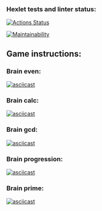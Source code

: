 ### Hexlet tests and linter status:
[![Actions Status](https://github.com/Raphael703/python-project-49/workflows/hexlet-check/badge.svg)](https://github.com/Raphael703/python-project-49/actions)

[![Maintainability](https://api.codeclimate.com/v1/badges/b253bed1ca3d77b38f29/maintainability.svg)](https://codeclimate.com/github/Raphael703/python-project-49/maintainability)

## Game instructions:
### Brain even:
[![asciicast](https://asciinema.org/a/zodpnHh7VsKh4fJqNoArEwo8d.svg)](https://asciinema.org/a/zodpnHh7VsKh4fJqNoArEwo8d)

### Brain calc:
[![asciicast](https://asciinema.org/a/P4J2O1fE6dBGuuPWAe8fZCNGs.svg)](https://asciinema.org/a/P4J2O1fE6dBGuuPWAe8fZCNGs)

### Brain gcd:
[![asciicast](https://asciinema.org/a/ZKvkf3dNLiUEsyFCKDXUVU1pa.svg)](https://asciinema.org/a/ZKvkf3dNLiUEsyFCKDXUVU1pa)

### Brain progression:
[![asciicast](https://asciinema.org/a/dT4XbhbcYoQyQHt63iLrnVWGL.svg)](https://asciinema.org/a/dT4XbhbcYoQyQHt63iLrnVWGL)

### Brain prime:
[![asciicast](https://asciinema.org/a/H93pPtUXAvU3vNZWfltOU2joi.svg)](https://asciinema.org/a/H93pPtUXAvU3vNZWfltOU2joi)

